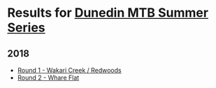 # Results for [Dunedin MTB Summer Series](https://www.facebook.com/groups/DunedinMTBSummerSeries/)
## 2018
* [Round 1 - Wakari Creek / Redwoods](https://dunedinmtbsummerseries.github.io/results/2018/round-1/)
* [Round 2 - Whare Flat](https://dunedinmtbsummerseries.github.io/results/2018/round-2/)
